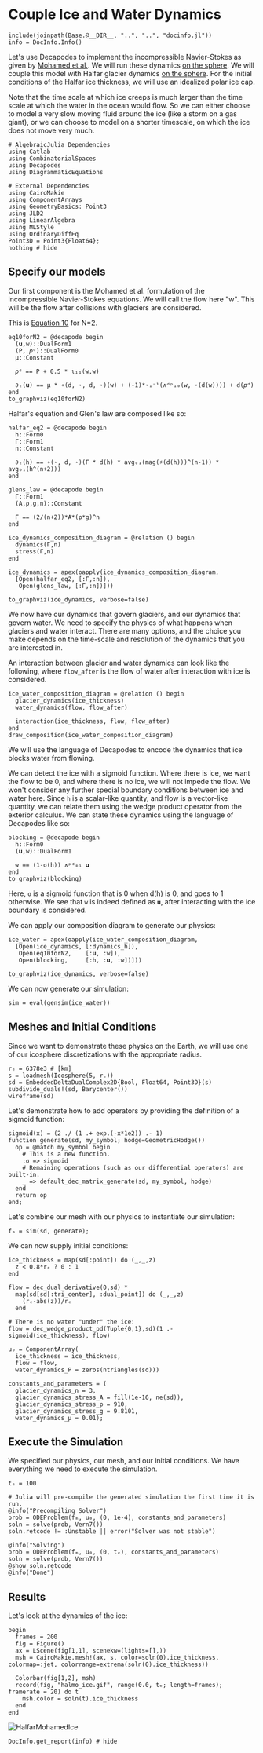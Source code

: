 # Couple Ice and Water Dynamics

```@setup INFO
include(joinpath(Base.@__DIR__, "..", "..", "docinfo.jl"))
info = DocInfo.Info()
```

Let's use Decapodes to implement the incompressible Navier-Stokes as given by [Mohamed et al.](https://arxiv.org/abs/1508.01166). We will run these dynamics [on the sphere](https://youtu.be/k0hFhAvhHvs?si=Wi9-OgBbAODtxMtb). We will couple this model with Halfar glacier dynamics [on the sphere](https://algebraicjulia.github.io/Decapodes.jl/dev/ice_dynamics/#2-Manifold-in-3D). For the initial conditions of the Halfar ice thickness, we will use an idealized polar ice cap.

Note that the time scale at which ice creeps is much larger than the time scale at which the water in the ocean would flow. So we can either choose to model a very slow moving fluid around the ice (like a storm on a gas giant), or we can choose to model on a shorter timescale, on which the ice does not move very much.

```@example DEC_halmo
# AlgebraicJulia Dependencies
using Catlab
using CombinatorialSpaces
using Decapodes
using DiagrammaticEquations

# External Dependencies
using CairoMakie
using ComponentArrays
using GeometryBasics: Point3
using JLD2
using LinearAlgebra
using MLStyle
using OrdinaryDiffEq
Point3D = Point3{Float64};
nothing # hide
```

## Specify our models

Our first component is the Mohamed et al. formulation of the incompressible Navier-Stokes equations. We will call the flow here "w". This will be the flow after collisions with glaciers are considered.

This is [Equation 10](https://arxiv.org/abs/1508.01166) for N=2.

```@example DEC_halmo
eq10forN2 = @decapode begin
  (𝐮,w)::DualForm1
  (P, 𝑝ᵈ)::DualForm0
  μ::Constant

  𝑝ᵈ == P + 0.5 * ι₁₁(w,w)

  ∂ₜ(𝐮) == μ * ∘(d, ⋆, d, ⋆)(w) + (-1)*⋆₁⁻¹(∧ᵈᵖ₁₀(w, ⋆(d(w)))) + d(𝑝ᵈ)
end
to_graphviz(eq10forN2)
```

Halfar's equation and Glen's law are composed like so:

```@example DEC_halmo
halfar_eq2 = @decapode begin
  h::Form0
  Γ::Form1
  n::Constant

  ∂ₜ(h) == ∘(⋆, d, ⋆)(Γ * d(h) * avg₀₁(mag(♯(d(h)))^(n-1)) * avg₀₁(h^(n+2)))
end

glens_law = @decapode begin
  Γ::Form1
  (A,ρ,g,n)::Constant
  
  Γ == (2/(n+2))*A*(ρ*g)^n
end

ice_dynamics_composition_diagram = @relation () begin
  dynamics(Γ,n)
  stress(Γ,n)
end

ice_dynamics = apex(oapply(ice_dynamics_composition_diagram,
  [Open(halfar_eq2, [:Γ,:n]),
   Open(glens_law, [:Γ,:n])]))

to_graphviz(ice_dynamics, verbose=false)
```

We now have our dynamics that govern glaciers, and our dynamics that govern water. We need to specify the physics of what happens when glaciers and water interact.
There are many options, and the choice you make depends on the time-scale and resolution of the dynamics that you are interested in.

An interaction between glacier and water dynamics can look like the following, where `flow_after` is the flow of water after interaction with ice is considered.

```@example DEC_halmo
ice_water_composition_diagram = @relation () begin
  glacier_dynamics(ice_thickness)
  water_dynamics(flow, flow_after)

  interaction(ice_thickness, flow, flow_after)
end
draw_composition(ice_water_composition_diagram)
```

We will use the language of Decapodes to encode the dynamics that ice blocks water from flowing.

We can detect the ice with a sigmoid function. Where there is ice, we want the flow to be 0, and where there is no ice, we will not impede the flow. We won't consider any further special boundary conditions between ice and water here. Since `h` is a scalar-like quantity, and flow is a vector-like quantity, we can relate them using the wedge product operator from the exterior calculus. We can state these dynamics using the language of Decapodes like so:

```@example DEC_halmo
blocking = @decapode begin
  h::Form0
  (𝐮,w)::DualForm1

  w == (1-σ(h)) ∧ᵖᵈ₀₁ 𝐮
end
to_graphviz(blocking)
```

Here, `σ` is a sigmoid function that is 0 when d(h) is 0, and goes to 1 otherwise. We see that `w` is indeed defined as `𝐮`, after interacting with the ice boundary is considered.

We can apply our composition diagram to generate our physics:

```@example DEC_halmo
ice_water = apex(oapply(ice_water_composition_diagram,
  [Open(ice_dynamics, [:dynamics_h]),
   Open(eq10forN2,    [:𝐮, :w]),
   Open(blocking,     [:h, :𝐮, :w])]))

to_graphviz(ice_dynamics, verbose=false)
```

We can now generate our simulation:

```@example DEC_halmo
sim = eval(gensim(ice_water))
```

## Meshes and Initial Conditions

Since we want to demonstrate these physics on the Earth, we will use one of our icosphere discretizations with the appropriate radius.

``` @example DEC_halmo
rₑ = 6378e3 # [km]
s = loadmesh(Icosphere(5, rₑ))
sd = EmbeddedDeltaDualComplex2D{Bool, Float64, Point3D}(s)
subdivide_duals!(sd, Barycenter())
wireframe(sd)
```

Let's demonstrate how to add operators by providing the definition of a sigmoid function:

```@example DEC_halmo
sigmoid(x) = (2 ./ (1 .+ exp.(-x*1e2)) .- 1)
function generate(sd, my_symbol; hodge=GeometricHodge())
  op = @match my_symbol begin
    # This is a new function.
    :σ => sigmoid
    # Remaining operations (such as our differential operators) are built-in.
    _ => default_dec_matrix_generate(sd, my_symbol, hodge)
  end
  return op
end;
```

Let's combine our mesh with our physics to instantiate our simulation:

```@example DEC_halmo
fₘ = sim(sd, generate);
```

We can now supply initial conditions:

```@example DEC_halmo
ice_thickness = map(sd[:point]) do (_,_,z)
  z < 0.8*rₑ ? 0 : 1
end

flow = dec_dual_derivative(0,sd) *
  map(sd[sd[:tri_center], :dual_point]) do (_,_,z)
    (rₑ-abs(z))/rₑ
  end

# There is no water "under" the ice:
flow = dec_wedge_product_pd(Tuple{0,1},sd)(1 .- sigmoid(ice_thickness), flow)

u₀ = ComponentArray(
  ice_thickness = ice_thickness,
  flow = flow,
  water_dynamics_P = zeros(ntriangles(sd)))

constants_and_parameters = (
  glacier_dynamics_n = 3,
  glacier_dynamics_stress_A = fill(1e-16, ne(sd)),
  glacier_dynamics_stress_ρ = 910,
  glacier_dynamics_stress_g = 9.8101,
  water_dynamics_μ = 0.01);
```
  
## Execute the Simulation

We specified our physics, our mesh, and our initial conditions. We have everything we need to execute the simulation.

```@example DEC_halmo
tₑ = 100

# Julia will pre-compile the generated simulation the first time it is run.
@info("Precompiling Solver")
prob = ODEProblem(fₘ, u₀, (0, 1e-4), constants_and_parameters)
soln = solve(prob, Vern7())
soln.retcode != :Unstable || error("Solver was not stable")

@info("Solving")
prob = ODEProblem(fₘ, u₀, (0, tₑ), constants_and_parameters)
soln = solve(prob, Vern7())
@show soln.retcode
@info("Done")
```

## Results

Let's look at the dynamics of the ice:

``` @example DEC_halmo
begin
  frames = 200
  fig = Figure()
  ax = LScene(fig[1,1], scenekw=(lights=[],))
  msh = CairoMakie.mesh!(ax, s, color=soln(0).ice_thickness, colormap=:jet, colorrange=extrema(soln(0).ice_thickness))

  Colorbar(fig[1,2], msh)
  record(fig, "halmo_ice.gif", range(0.0, tₑ; length=frames); framerate = 20) do t
    msh.color = soln(t).ice_thickness
  end
end
```

![HalfarMohamedIce](halmo_ice.gif)

```@example INFO
DocInfo.get_report(info) # hide
```
